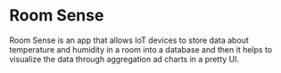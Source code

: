 # Room Sense
Room Sense is an app that allows IoT devices to store data about temperature and humidity in a room into a database and then it helps to visualize the data through aggregation ad charts in a pretty UI.